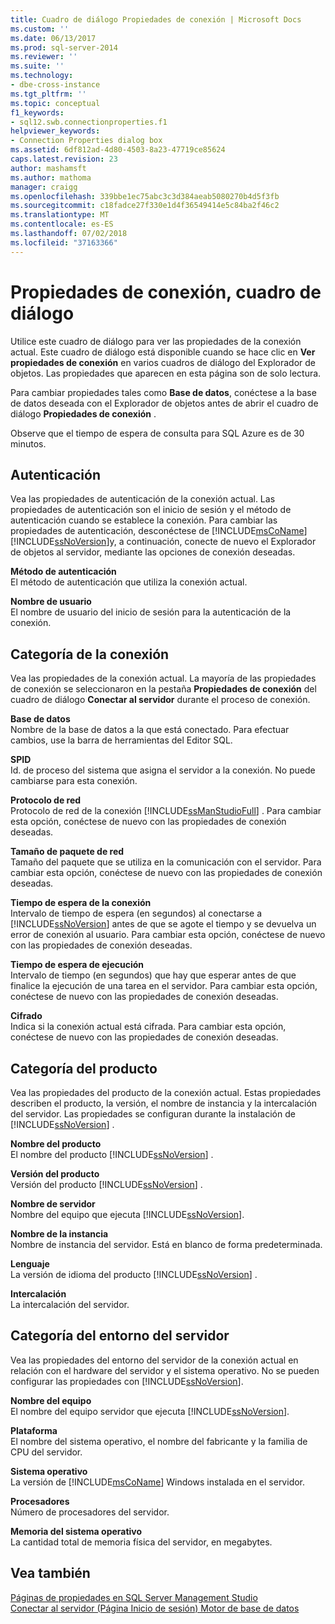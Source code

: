 ```yaml
---
title: Cuadro de diálogo Propiedades de conexión | Microsoft Docs
ms.custom: ''
ms.date: 06/13/2017
ms.prod: sql-server-2014
ms.reviewer: ''
ms.suite: ''
ms.technology:
- dbe-cross-instance
ms.tgt_pltfrm: ''
ms.topic: conceptual
f1_keywords:
- sql12.swb.connectionproperties.f1
helpviewer_keywords:
- Connection Properties dialog box
ms.assetid: 6df812ad-4d80-4503-8a23-47719ce85624
caps.latest.revision: 23
author: mashamsft
ms.author: mathoma
manager: craigg
ms.openlocfilehash: 339bbe1ec75abc3c3d384aeab5080270b4d5f3fb
ms.sourcegitcommit: c18fadce27f330e1d4f36549414e5c84ba2f46c2
ms.translationtype: MT
ms.contentlocale: es-ES
ms.lasthandoff: 07/02/2018
ms.locfileid: "37163366"
---
```

# <a name="connection-properties-dialog-box"></a>Propiedades de conexión, cuadro de diálogo
  Utilice este cuadro de diálogo para ver las propiedades de la conexión actual. Este cuadro de diálogo está disponible cuando se hace clic en **Ver propiedades de conexión** en varios cuadros de diálogo del Explorador de objetos. Las propiedades que aparecen en esta página son de solo lectura.  
  
 Para cambiar propiedades tales como **Base de datos**, conéctese a la base de datos deseada con el Explorador de objetos antes de abrir el cuadro de diálogo **Propiedades de conexión** .  
  
 Observe que el tiempo de espera de consulta para SQL Azure es de 30 minutos.  
  
## <a name="authentication"></a>Autenticación  
 Vea las propiedades de autenticación de la conexión actual. Las propiedades de autenticación son el inicio de sesión y el método de autenticación cuando se establece la conexión. Para cambiar las propiedades de autenticación, desconéctese de [!INCLUDE[msCoName](../includes/msconame-md.md)] [!INCLUDE[ssNoVersion](../includes/ssnoversion-md.md)]y, a continuación, conecte de nuevo el Explorador de objetos al servidor, mediante las opciones de conexión deseadas.  
  
 **Método de autenticación**  
 El método de autenticación que utiliza la conexión actual.  
  
 **Nombre de usuario**  
 El nombre de usuario del inicio de sesión para la autenticación de la conexión.  
  
## <a name="connection-category"></a>Categoría de la conexión  
 Vea las propiedades de la conexión actual. La mayoría de las propiedades de conexión se seleccionaron en la pestaña **Propiedades de conexión** del cuadro de diálogo **Conectar al servidor** durante el proceso de conexión.  
  
 **Base de datos**  
 Nombre de la base de datos a la que está conectado. Para efectuar cambios, use la barra de herramientas del Editor SQL.  
  
 **SPID**  
 Id. de proceso del sistema que asigna el servidor a la conexión. No puede cambiarse para esta conexión.  
  
 **Protocolo de red**  
 Protocolo de red de la conexión [!INCLUDE[ssManStudioFull](../includes/ssmanstudiofull-md.md)] . Para cambiar esta opción, conéctese de nuevo con las propiedades de conexión deseadas.  
  
 **Tamaño de paquete de red**  
 Tamaño del paquete que se utiliza en la comunicación con el servidor. Para cambiar esta opción, conéctese de nuevo con las propiedades de conexión deseadas.  
  
 **Tiempo de espera de la conexión**  
 Intervalo de tiempo de espera (en segundos) al conectarse a [!INCLUDE[ssNoVersion](../includes/ssnoversion-md.md)] antes de que se agote el tiempo y se devuelva un error de conexión al usuario. Para cambiar esta opción, conéctese de nuevo con las propiedades de conexión deseadas.  
  
 **Tiempo de espera de ejecución**  
 Intervalo de tiempo (en segundos) que hay que esperar antes de que finalice la ejecución de una tarea en el servidor. Para cambiar esta opción, conéctese de nuevo con las propiedades de conexión deseadas.  
  
 **Cifrado**  
 Indica si la conexión actual está cifrada. Para cambiar esta opción, conéctese de nuevo con las propiedades de conexión deseadas.  
  
## <a name="product-category"></a>Categoría del producto  
 Vea las propiedades del producto de la conexión actual. Estas propiedades describen el producto, la versión, el nombre de instancia y la intercalación del servidor. Las propiedades se configuran durante la instalación de [!INCLUDE[ssNoVersion](../includes/ssnoversion-md.md)] .  
  
 **Nombre del producto**  
 El nombre del producto [!INCLUDE[ssNoVersion](../includes/ssnoversion-md.md)] .  
  
 **Versión del producto**  
 Versión del producto [!INCLUDE[ssNoVersion](../includes/ssnoversion-md.md)] .  
  
 **Nombre de servidor**  
 Nombre del equipo que ejecuta [!INCLUDE[ssNoVersion](../includes/ssnoversion-md.md)].  
  
 **Nombre de la instancia**  
 Nombre de instancia del servidor. Está en blanco de forma predeterminada.  
  
 **Lenguaje**  
 La versión de idioma del producto [!INCLUDE[ssNoVersion](../includes/ssnoversion-md.md)] .  
  
 **Intercalación**  
 La intercalación del servidor.  
  
## <a name="server-environment-category"></a>Categoría del entorno del servidor  
 Vea las propiedades del entorno del servidor de la conexión actual en relación con el hardware del servidor y el sistema operativo. No se pueden configurar las propiedades con [!INCLUDE[ssNoVersion](../includes/ssnoversion-md.md)].  
  
 **Nombre del equipo**  
 El nombre del equipo servidor que ejecuta [!INCLUDE[ssNoVersion](../includes/ssnoversion-md.md)].  
  
 **Plataforma**  
 El nombre del sistema operativo, el nombre del fabricante y la familia de CPU del servidor.  
  
 **Sistema operativo**  
 La versión de [!INCLUDE[msCoName](../includes/msconame-md.md)] Windows instalada en el servidor.  
  
 **Procesadores**  
 Número de procesadores del servidor.  
  
 **Memoria del sistema operativo**  
 La cantidad total de memoria física del servidor, en megabytes.  
  
## <a name="see-also"></a>Vea también  
 [Páginas de propiedades en SQL Server Management Studio](../ssms/property-pages-in-sql-server-management-studio.md)   
 [Conectar al servidor &#40;Página Inicio de sesión&#41; Motor de base de datos](../ssms/f1-help/connect-to-server-login-page-database-engine.md)  
  
  
